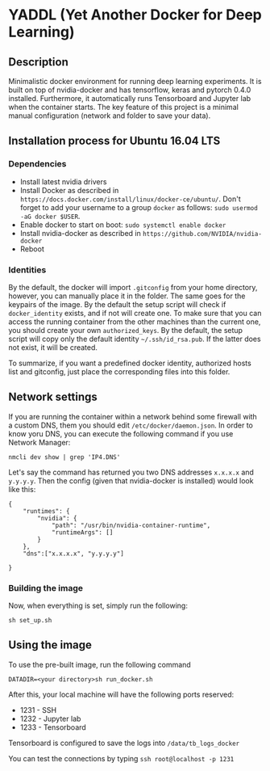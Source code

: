 # YADDL (Yet Another Docker for Deep Learning) 
## Description

Minimalistic docker environment for running deep learning experiments. It is built on top of nvidia-docker and has tensorflow, keras and pytorch 0.4.0 installed. Furthermore, it automatically runs Tensorboard and Jupyter lab when the container starts. The key feature of this project is a minimal manual configuration (network and folder to save your data).

## Installation process for Ubuntu 16.04 LTS

### Dependencies

* Install latest nvidia drivers
* Install Docker as described in `https://docs.docker.com/install/linux/docker-ce/ubuntu/`. Don't forget to add your username to a group `docker` as follows: `sudo usermod -aG docker $USER`.
* Enable docker to start on boot: `sudo systemctl enable docker`
* Install nvidia-docker as described in `https://github.com/NVIDIA/nvidia-docker`
* Reboot

### Identities

By the default, the docker will import `.gitconfig` from your home directory, however, you can manually place it in the folder. The same goes for the keypairs of the image. By the default the setup script will check if `docker_identity` exists, and if not will create one. To make sure that you can access the running container from the other machines than the current one, you should create your own `authorized_keys`. By the default, the setup script will copy only the default identity `~/.ssh/id_rsa.pub`. If the latter does not exist, it will be created.

To summarize, if you want a predefined docker identity, authorized hosts list and gitconfig, just place the corresponding files into this folder. 



## Network settings

If you are running the container within a network behind some firewall with a custom DNS, them you should edit `/etc/docker/daemon.json`. In order to know yoru DNS, you can execute the following command if you use Network Manager:

```
nmcli dev show | grep 'IP4.DNS'
```

Let's say the command has returned you two DNS addresses `x.x.x.x` and `y.y.y.y`. Then the config (given that nvidia-docker is installed) would look like this:

```
{
    "runtimes": {
        "nvidia": {
            "path": "/usr/bin/nvidia-container-runtime",
            "runtimeArgs": []
        }
    },
    "dns":["x.x.x.x", "y.y.y.y"]
    
}

```

### Building the image

Now, when everything is set, simply run the following:

```
sh set_up.sh
```

## Using the image

To use the pre-built image, run the following command

```
DATADIR=<your directory>sh run_docker.sh
```

After this, your local machine will have the following ports reserved:

* 1231 - SSH
* 1232 - Jupyter lab
* 1233 - Tensorboard

Tensorboard is configured to save the logs into `/data/tb_logs_docker`

You can test the connections by typing `ssh root@localhost -p 1231`

